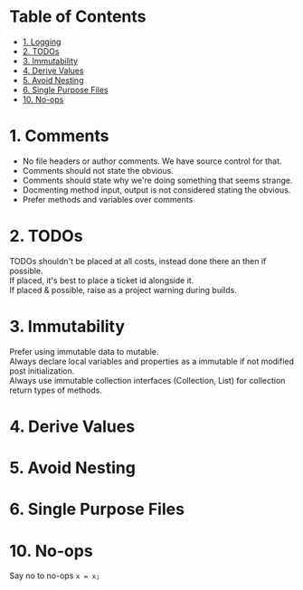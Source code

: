 # Table of Contents  
- [1. Logging](#1-Logging)
- [2. TODOs](#2-todos)
- [3. Immutability](#3-immutability)
- [4. Derive Values](#4-derive-values)
- [5. Avoid Nesting](#5-avoid-nesting)
- [6. Single Purpose Files](#6-single-purpose-files)
- [10. No-ops](#10-no-ops)

# 1. Comments

- No file headers or author comments. We have source control for that.
- Comments should not state the obvious.
- Comments should state why we're doing something that seems strange.
- Docmenting method input, output is not considered stating the obvious.
- Prefer methods and variables over comments

# 2. TODOs
TODOs shouldn't be placed at all costs, instead done there an then if possible. <br>
If placed, it's best to place a ticket id alongside it. <br>
If placed & possible, raise as a project warning during builds. <br>

# 3. Immutability

Prefer using immutable data to mutable. <br>
Always declare local variables and properties as a immutable if not modified post initialization. <br>
Always use immutable collection interfaces (Collection, List) for collection return types of methods.

# 4. Derive Values

# 5. Avoid Nesting

# 6. Single Purpose Files

# 10. No-ops
Say no to no-ops
`x = x;`
